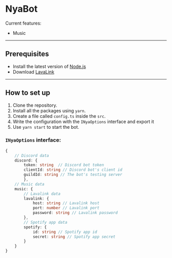 # NyaBot

Current features:

- Music

---

## Prerequisites

- Install the latest version of [Node.js](https://nodejs.org/en/)
- Download [LavaLink](https://github.com/freyacodes/Lavalink)

---

## How to set up

1. Clone the repository.
2. Install all the packages using `yarn`.
3. Create a file called `config.ts` inside the `src`.
4. Write the configuration with the `INyaOptions` interface and export it
5. Use `yarn start` to start the bot.

### `INyaOptions` interface:

```ts
{
    // Discord data
    discord: {
        token: string  // Discord bot token
        clientId: string // Discord bot's client id
        guildId: string // The bot's testing server
        },
    // Music data
    music: {
        // Lavalink data
        lavalink: {
            host: string // Lavalink host
            port: number // Lavalink port
            password: string // Lavalink password
        },
        // Spotify app data
        spotify: {
            id: string // Spotify app id
            secret: string // Spotify app secret
        }
    }
}
```
